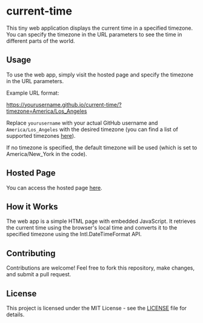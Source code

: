 # current-time

This tiny web application displays the current time in a specified timezone. You can specify the timezone in the URL parameters to see the time in different parts of the world.

## Usage

To use the web app, simply visit the hosted page and specify the timezone in the URL parameters.

Example URL format:

https://yourusername.github.io/current-time/?timezone=America/Los_Angeles

Replace `yourusername` with your actual GitHub username and `America/Los_Angeles` with the desired timezone (you can find a list of supported timezones [here](https://en.wikipedia.org/wiki/List_of_tz_database_time_zones)).

If no timezone is specified, the default timezone will be used (which is set to America/New_York in the code).

## Hosted Page

You can access the hosted page [here](https://jhammond045.github.io/current-time/).

## How it Works

The web app is a simple HTML page with embedded JavaScript. It retrieves the current time using the browser's local time and converts it to the specified timezone using the Intl.DateTimeFormat API.

## Contributing

Contributions are welcome! Feel free to fork this repository, make changes, and submit a pull request.

## License

This project is licensed under the MIT License - see the [LICENSE](LICENSE) file for details.
